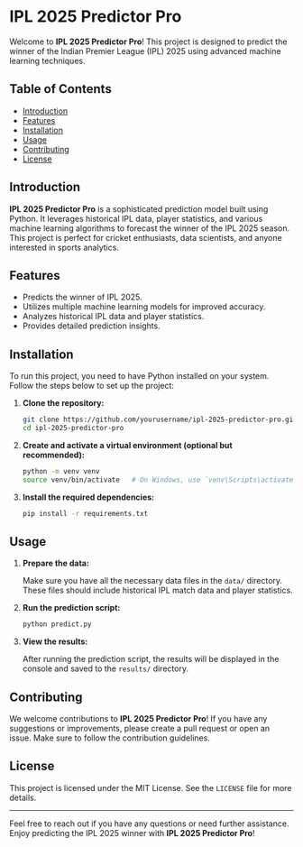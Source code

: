 # IPL 2025 Predictor Pro

Welcome to **IPL 2025 Predictor Pro**! This project is designed to predict the winner of the Indian Premier League (IPL) 2025 using advanced machine learning techniques. 

## Table of Contents

- [Introduction](#introduction)
- [Features](#features)
- [Installation](#installation)
- [Usage](#usage)
- [Contributing](#contributing)
- [License](#license)

## Introduction

**IPL 2025 Predictor Pro** is a sophisticated prediction model built using Python. It leverages historical IPL data, player statistics, and various machine learning algorithms to forecast the winner of the IPL 2025 season. This project is perfect for cricket enthusiasts, data scientists, and anyone interested in sports analytics.

## Features

- Predicts the winner of IPL 2025.
- Utilizes multiple machine learning models for improved accuracy.
- Analyzes historical IPL data and player statistics.
- Provides detailed prediction insights.

## Installation

To run this project, you need to have Python installed on your system. Follow the steps below to set up the project:

1. **Clone the repository:**

    ```bash
    git clone https://github.com/yourusername/ipl-2025-predictor-pro.git
    cd ipl-2025-predictor-pro
    ```

2. **Create and activate a virtual environment (optional but recommended):**

    ```bash
    python -m venv venv
    source venv/bin/activate   # On Windows, use `venv\Scripts\activate`
    ```

3. **Install the required dependencies:**

    ```bash
    pip install -r requirements.txt
    ```

## Usage

1. **Prepare the data:**

    Make sure you have all the necessary data files in the `data/` directory. These files should include historical IPL match data and player statistics.

2. **Run the prediction script:**

    ```bash
    python predict.py
    ```

3. **View the results:**

    After running the prediction script, the results will be displayed in the console and saved to the `results/` directory.

## Contributing

We welcome contributions to **IPL 2025 Predictor Pro**! If you have any suggestions or improvements, please create a pull request or open an issue. Make sure to follow the contribution guidelines.

## License

This project is licensed under the MIT License. See the `LICENSE` file for more details.

---

Feel free to reach out if you have any questions or need further assistance. Enjoy predicting the IPL 2025 winner with **IPL 2025 Predictor Pro**!
